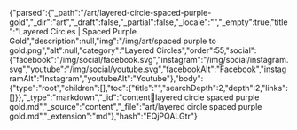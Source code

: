 {"parsed":{"_path":"/art/layered-circle-spaced-purple-gold","_dir":"art","_draft":false,"_partial":false,"_locale":"","_empty":true,"title":"Layered Circles | Spaced Purple Gold","description":null,"img":"/img/art/spaced purple to gold.png","alt":null,"category":"Layered Circles","order":55,"social":{"facebook":"/img/social/facebook.svg","instagram":"/img/social/instagram.svg","youtube":"/img/social/youtube.svg","facebookAlt":"Facebook","instagramAlt":"Instagram","youtubeAlt":"Youtube"},"body":{"type":"root","children":[],"toc":{"title":"","searchDepth":2,"depth":2,"links":[]}},"_type":"markdown","_id":"content:art:layered circle spaced purple gold.md","_source":"content","_file":"art/layered circle spaced purple gold.md","_extension":"md"},"hash":"EQjPQALGtr"}